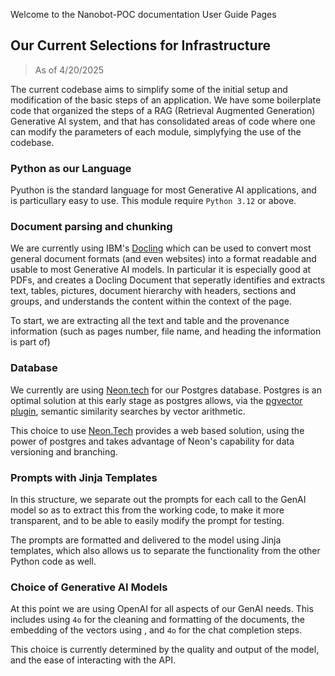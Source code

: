 Welcome to the Nanobot-POC documentation User Guide Pages

## Our Current Selections for Infrastructure

> As of 4/20/2025

The current codebase aims to simplify some of the initial setup and modification of the basic steps of an application.  We have some boilerplate code that organized the steps of a RAG (Retrieval Augmented Generation) Generative AI system, and that has consolidated areas of code where one can modify the parameters of each module, simplyfying the use of the codebase.

### Python as our Language

Pyuthon is the standard language for most Generative AI applications, and is particullary easy to use. This module require `Python 3.12` or above.  

### Document parsing and chunking

We are currently using IBM's [Docling](https://docling-project.github.io/docling/) which can be used to convert most general document formats (and even websites) into a format readable and usable to most Generative AI models.  In particular it is especially good at PDFs, and creates a Docling Document that seperatly identifies and extracts text, tables, pictures, document hierarchy with headers, sections and groups, and understands the content within the context of the page.  

To start, we are extracting all the text and table and the provenance information (such as pages number, file name, and heading the information is part of)

### Database

We currently are using [Neon.tech](https://neon.tech) for our Postgres database.  Postgres is an optimal solution at this early stage as postgres allows, via the [pgvector plugin](https://github.com/pgvector/pgvector-python), semantic similarity searches by vector arithmetic.  

This choice to use [Neon.Tech]() provides a web based solution, using the power of postgres and takes advantage of Neon's capability for data versioning and branching.

### Prompts with Jinja Templates

In this structure, we separate out the prompts for each call to the GenAI model so as to extract this from the working code, to make it more transparent, and to be able to easily modify the prompt for testing.

The prompts are formatted and delivered to the model using Jinja templates, which also allows us to separate the functionality from the other Python code as well.  

### Choice of Generative AI Models

At this point we are using OpenAI for all aspects of our GenAI needs.  This includes using `4o` for the cleaning and formatting of the documents, the embedding of the vectors using , and `4o` for the chat completion steps.  

This choice is currently determined by the quality and output of the model, and the ease of interacting with the API.  
